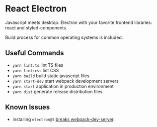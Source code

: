 # React Electron

 Javascript meets desktop. Electron with your favorite frontend libraries: react and styled-components.
 
 Build process for common operating systems is included.
 
## Useful Commands

 - `yarn lint:ts` lint TS files
 - `yarn lint:css` lint CSS
 - `yarn build` build static javascript files
 - `yarn start-dev` start webpack development servers
 - `yarn start` application in production environment
 - `yarn dist` generate release distribution files
 
## Known Issues 

  - Installing `electron@5` [breaks webpack-dev-server](https://github.com/electron/electron/issues/17208#event-2176872582).
